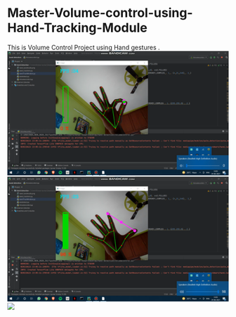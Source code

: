 # Master-Volume-control-using-Hand-Tracking-Module

This is Volume Control Project using Hand gestures .
![](https://github.com/rohankumarp/Master-Volume-control-using-hand-Detection-Module/blob/main/Screenshot%202021-06-24%20143148.png)
![](https://github.com/rohankumarp/Master-Volume-control-using-hand-Detection-Module/blob/main/Screenshot%202021-06-24%20143300.png)
![](https://github.com/rohankumarp/Master-Volume-control-using-hand-Detection-Module/blob/main/camgif.gif)
